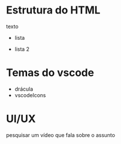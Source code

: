 # Estrutura do HTML
texto
- lista
* lista 2
# Temas do vscode
- drácula
- vscodeIcons
# UI/UX
pesquisar um vídeo que fala sobre o assunto